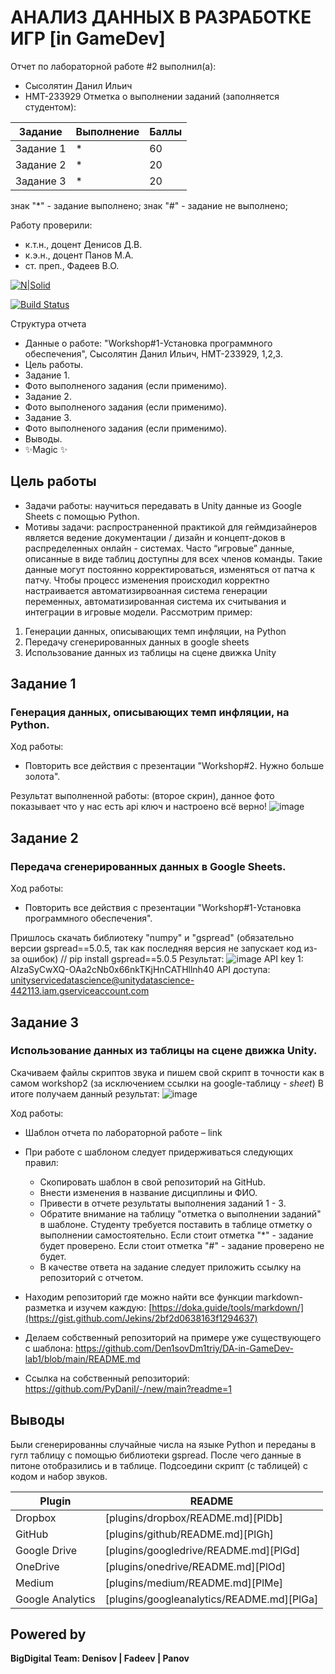 # АНАЛИЗ ДАННЫХ В РАЗРАБОТКЕ ИГР [in GameDev]
Отчет по лабораторной работе #2 выполнил(а):
- Сысолятин Данил Ильич
- НМТ-233929
Отметка о выполнении заданий (заполняется студентом):

| Задание | Выполнение | Баллы |
| ------ | ------ | ------ |
| Задание 1 | * | 60 |
| Задание 2 | * | 20 |
| Задание 3 | * | 20 |

знак "*" - задание выполнено; знак "#" - задание не выполнено;

Работу проверили:
- к.т.н., доцент Денисов Д.В.
- к.э.н., доцент Панов М.А.
- ст. преп., Фадеев В.О.

[![N|Solid](https://cldup.com/dTxpPi9lDf.thumb.png)](https://nodesource.com/products/nsolid)

[![Build Status](https://travis-ci.org/joemccann/dillinger.svg?branch=master)](https://travis-ci.org/joemccann/dillinger)

Структура отчета

- Данные о работе: "Workshop#1-Установка программного обеспечения", Сысолятин Данил Ильич, НМТ-233929, 1,2,3.
- Цель работы.
- Задание 1.
- Фото выполненого задания (если применимо).
- Задание 2.
- Фото выполненого задания (если применимо).
- Задание 3.
- Фото выполненого задания (если применимо).
- Выводы.
- ✨Magic ✨

## Цель работы
- Задачи работы: научиться передавать в Unity данные из Google Sheets с помощью Python.
- Мотивы задачи: распространенной практикой для геймдизайнеров является ведение документации / дизайн и концепт-доков в распределенных онлайн - системах. Часто “игровые” данные, описанные в виде таблиц доступны для всех членов команды. Такие данные могут постоянно корректироваться, изменяться от патча к патчу. Чтобы процесс изменения происходил корректно настраивается автоматизирвоанная система генерации переменных, автоматизированная система их считывания и интеграции в игровые модели.
Рассмотрим пример:
1) Генерации данных, описывающих темп инфляции, на Python
2) Передачу сгенерированных данных в google sheets
3) Использование данных из таблицы на сцене движка Unity


## Задание 1
### Генерация данных, описывающих темп инфляции, на Python.
Ход работы:
- Повторить все действия с презентации "Workshop#2. Нужно больше золота".

Результат выполненной работы: (второе скрин), данное фото показывает что у нас есть api ключ и настроено всё верно!
![image](https://github.com/user-attachments/assets/85c3bde4-1c18-43ae-8da4-882152a4b3c6)


## Задание 2
### Передача сгенерированных данных в Google Sheets.
Ход работы:
- Повторить все действия с презентации "Workshop#1-Установка программного обеспечения".

Пришлось скачать библиотеку "numpy" и "gspread" (обязательно версии gspread==5.0.5, так как последняя версия не запускает код из-за ошибок)        // pip install gspread==5.0.5
Результат:
![image](https://github.com/user-attachments/assets/26eed027-1a2a-4a30-b714-bbc1f52103e2)
API key 1: AIzaSyCwXQ-OAa2cNb0x66nkTKjHnCATHllnh40
API доступа: unityservicedatascience@unitydatascience-442113.iam.gserviceaccount.com

## Задание 3
### Использование данных из таблицы на сцене движка Unity.
Скачиваем файлы скриптов звука и пишем свой скрипт в точности как в самом workshop2 (за исключением ссылки на google-таблицу - *sheet*)
В итоге получаем данный результат: 
![image](https://github.com/user-attachments/assets/fa381b7a-9f52-430b-bf09-17d41f932ee4)


Ход работы:
- Шаблон отчета по лабораторной работе – link
- При работе с шаблоном следует придерживаться следующих правил:
  - Скопировать шаблон в свой репозиторий на GitHub.
  - Внести изменения в название дисциплины и ФИО.
  - Привести в отчете результаты выполнения заданий 1 - 3.
  - Обратите внимание на таблицу "отметка о выполнении заданий" в шаблоне. Студенту требуется поставить в таблице отметку о выполнении самостоятельно. Если стоит отметка "*" - задание будет проверено. Если стоит отметка "#" - задание проверено не будет.
  - В качестве ответа на задание следует приложить ссылку на репозиторий с отчетом.

- Находим репозиторий где можно найти все функции markdown-разметка и изучем каждую: [https://doka.guide/tools/markdown/](https://gist.github.com/Jekins/2bf2d0638163f1294637)
- Делаем собственный репозиторий на примере уже существующего с шаблона: https://github.com/Den1sovDm1triy/DA-in-GameDev-lab1/blob/main/README.md
- Ссылка на собственный репозиторий: https://github.com/PyDanil/-/new/main?readme=1

## Выводы

Были сгенерированны случайные числа на языке Python и переданы в гугл таблицу с помощью библиотеки gspread. После чего данные в питоне отобразились и в таблице. Подсоедини скрипт (с таблицей) с кодом и набор звуков.

| Plugin | README |
| ------ | ------ |
| Dropbox | [plugins/dropbox/README.md][PlDb] |
| GitHub | [plugins/github/README.md][PlGh] |
| Google Drive | [plugins/googledrive/README.md][PlGd] |
| OneDrive | [plugins/onedrive/README.md][PlOd] |
| Medium | [plugins/medium/README.md][PlMe] |
| Google Analytics | [plugins/googleanalytics/README.md][PlGa] |

## Powered by

**BigDigital Team: Denisov | Fadeev | Panov**
